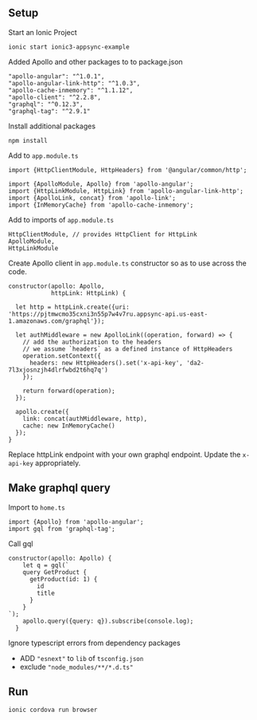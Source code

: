 ## Setup

Start an Ionic Project

    ionic start ionic3-appsync-example
    
Added Apollo and other packages to to package.json
    
    "apollo-angular": "^1.0.1",
    "apollo-angular-link-http": "^1.0.3",
    "apollo-cache-inmemory": "^1.1.12",
    "apollo-client": "^2.2.8",
    "graphql": "^0.12.3",
    "graphql-tag": "^2.9.1"

Install additional packages

    npm install 

Add to `app.module.ts`

    import {HttpClientModule, HttpHeaders} from '@angular/common/http';

    import {ApolloModule, Apollo} from 'apollo-angular';
    import {HttpLinkModule, HttpLink} from 'apollo-angular-link-http';
    import {ApolloLink, concat} from 'apollo-link';
    import {InMemoryCache} from 'apollo-cache-inmemory';
    
Add to imports of `app.module.ts`

    HttpClientModule, // provides HttpClient for HttpLink
    ApolloModule,
    HttpLinkModule
    
Create Apollo client in `app.module.ts` constructor so as to use across the code.

    constructor(apollo: Apollo,
                httpLink: HttpLink) {
  
      let http = httpLink.create({uri: 'https://pjtmwcmo35cxni3n55p7w4v7ru.appsync-api.us-east-1.amazonaws.com/graphql'});
  
      let authMiddleware = new ApolloLink((operation, forward) => {
        // add the authorization to the headers
        // we assume `headers` as a defined instance of HttpHeaders
        operation.setContext({
          headers: new HttpHeaders().set('x-api-key', 'da2-7l3xjosnzjh4dlrfwbd2t6hq7q')
        });
  
        return forward(operation);
      });
  
      apollo.create({
        link: concat(authMiddleware, http),
        cache: new InMemoryCache()
      });
    }        

Replace httpLink endpoint with your own graphql endpoint. Update the `x-api-key` appropriately.

## Make graphql query

Import to `home.ts`
    
    import {Apollo} from 'apollo-angular';
    import gql from 'graphql-tag';
    
Call gql

    constructor(apollo: Apollo) {
        let q = gql(`
        query GetProduct {
          getProduct(id: 1) {
            id
            title
          }
        }
    `);
        apollo.query({query: q}).subscribe(console.log);
      }    
      
Ignore typescript errors from dependency packages

* ADD `"esnext"` to `lib` of ``tsconfig.json``
* exclude `"node_modules/**/*.d.ts"`       

## Run

    ionic cordova run browser
